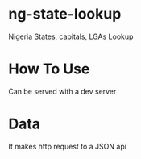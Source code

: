 # ng-state-lookup
Nigeria States, capitals, LGAs Lookup


# How To Use
Can be served with a dev server

# Data
It makes http request to a JSON api
